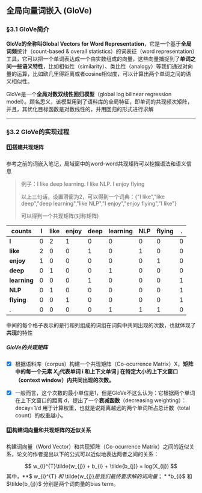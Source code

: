 ## 全局向量词嵌入 (GloVe)



### §3.1 GloVe简介

**GloVe的全称叫Global Vectors for Word Representation**，它是一个基于**全局词频**统计（count-based & overall statistics）的词表征（word representation）工具，它可以把一个单词表达成一个由实数组成的向量，这些向量捕捉到了**单词之间一些语义特性**，比如相似性（similarity）、类比性（analogy）等我们通过对向量的运算，比如欧几里得距离或者cosine相似度，可以计算出两个单词之间的语义相似性。

GloVe是一个**全局对数双线性回归模型**（global log bilinear regression model）。顾名思义，该模型用到了语料库的全局特征，即单词的共现频次矩阵，并且，其优化目标函数是对数线性的，并用回归的形式进行求解

---



### §3.2 GloVe的实现过程

#### :one:搭建共现矩阵

参考之前的词嵌入笔记，局域窗中的word-word共现矩阵可以挖掘语法和语义信息

>  例子：I like deep learning. I like NLP. I enjoy flying
>
>  以上三句话，设置滑窗为2，可以得到一个词典：{"I like","like deep","deep learning","like NLP","I enjoy","enjoy flying","I like"}
>
>  可以得到一个共现矩阵(对称矩阵)

| counts       | I    | like | enjoy | deep | learning | NLP  | flying | .    |
| ------------ | ---- | ---- | ----- | ---- | -------- | ---- | ------ | ---- |
| **I**        | 0    | 2    | 1     | 0    | 0        | 0    | 0      | 0    |
| **like**     | 2    | 0    | 0     | 1    | 0        | 1    | 0      | 0    |
| **enjoy**    | 1    | 0    | 0     | 0    | 0        | 0    | 1      | 0    |
| **deep**     | 0    | 1    | 0     | 0    | 1        | 0    | 0      | 0    |
| **learning** | 0    | 0    | 0     | 1    | 0        | 0    | 0      | 1    |
| **NLP**      | 0    | 1    | 0     | 0    | 0        | 0    | 0      | 1    |
| **flying**   | 0    | 0    | 1     | 0    | 0        | 0    | 0      | 1    |
| **.**        | 0    | 0    | 0     | 0    | 1        | 1    | 1      | 0    |

中间的每个格子表示的是行和列组成的词组在词典中共同出现的次数，也就体现了**共现**的特性

##### GloVe的共现矩阵

- [x] 根据语料库（corpus）构建一个共现矩阵（Co-ocurrence Matrix）X，**矩阵中的每一个元素 $X_{ij}$代表单词 i 和上下文单词 j 在特定大小的上下文窗口（context window）内共同出现的次数。**
- [x] 一般而言，这个次数的最小单位是1，但是GloVe不这么认为：它根据两个单词在上下文窗口的距离 d，提出了一个**衰减函数**（decreasing weighting）：decay=1/d 用于计算权重，也就是说距离越远的两个单词所占总计数（total count）的权重越小。



#### :two:构建词向量和共现矩阵的近似关系

构建词向量（Word Vector）和共现矩阵（Co-ocurrence Matrix）之间的近似关系，论文的作者提出以下的公式可以近似地表达两者之间的关系：

$$
w_{i}^{T}\tilde{w_{j}} + b_{i} + \tilde{b_{j}} = log(X_{ij})
$$
其中，**$ w_{i}^{T} $和$ \tilde{w_{j}}$是我们最终要求解的词向量；**$b_{i}$ 和 $\tilde{b_{j}}$ 分别是两个词向量的bias term。

